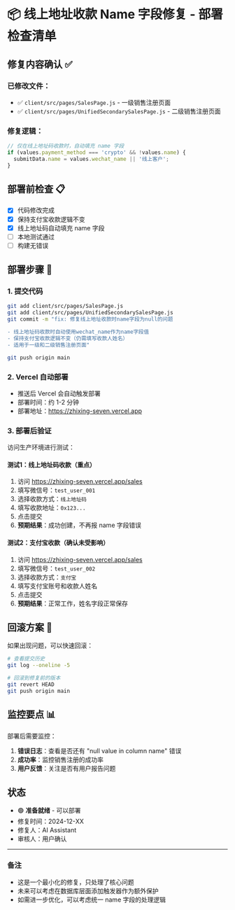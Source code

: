 # 📦 线上地址收款 Name 字段修复 - 部署检查清单

## 修复内容确认 ✅

### 已修改文件：
- ✅ `client/src/pages/SalesPage.js` - 一级销售注册页面
- ✅ `client/src/pages/UnifiedSecondarySalesPage.js` - 二级销售注册页面

### 修复逻辑：
```javascript
// 仅在线上地址码收款时，自动填充 name 字段
if (values.payment_method === 'crypto' && !values.name) {
  submitData.name = values.wechat_name || '线上客户';
}
```

## 部署前检查 📋

- [x] 代码修改完成
- [x] 保持支付宝收款逻辑不变
- [x] 线上地址码自动填充 name 字段
- [ ] 本地测试通过
- [ ] 构建无错误

## 部署步骤 🚀

### 1. 提交代码
```bash
git add client/src/pages/SalesPage.js
git add client/src/pages/UnifiedSecondarySalesPage.js
git commit -m "fix: 修复线上地址收款时name字段为null的问题

- 线上地址码收款时自动使用wechat_name作为name字段值
- 保持支付宝收款逻辑不变（仍需填写收款人姓名）
- 适用于一级和二级销售注册页面"

git push origin main
```

### 2. Vercel 自动部署
- 推送后 Vercel 会自动触发部署
- 部署时间：约 1-2 分钟
- 部署地址：https://zhixing-seven.vercel.app

### 3. 部署后验证
访问生产环境进行测试：

#### 测试1：线上地址码收款（重点）
1. 访问 https://zhixing-seven.vercel.app/sales
2. 填写微信号：`test_user_001`
3. 选择收款方式：`线上地址码`
4. 填写收款地址：`0x123...`
5. 点击提交
6. **预期结果**：成功创建，不再报 name 字段错误

#### 测试2：支付宝收款（确认未受影响）
1. 访问 https://zhixing-seven.vercel.app/sales
2. 填写微信号：`test_user_002`
3. 选择收款方式：`支付宝`
4. 填写支付宝账号和收款人姓名
5. 点击提交
6. **预期结果**：正常工作，姓名字段正常保存

## 回滚方案 🔄

如果出现问题，可以快速回滚：

```bash
# 查看提交历史
git log --oneline -5

# 回滚到修复前的版本
git revert HEAD
git push origin main
```

## 监控要点 📊

部署后需要监控：
1. **错误日志**：查看是否还有 "null value in column name" 错误
2. **成功率**：监控销售注册的成功率
3. **用户反馈**：关注是否有用户报告问题

## 状态
- 🟢 **准备就绪** - 可以部署
- 修复时间：2024-12-XX
- 修复人：AI Assistant
- 审核人：用户确认

---

### 备注
- 这是一个最小化的修复，只处理了核心问题
- 未来可以考虑在数据库层面添加触发器作为额外保护
- 如需进一步优化，可以考虑统一 name 字段的处理逻辑
